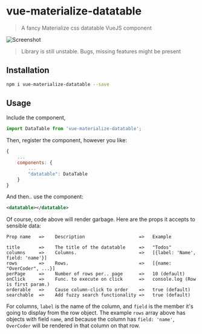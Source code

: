 # vue-materialize-datatable

> A fancy Materialize css datatable VueJS component

![Screenshot](http://i.imgur.com/00Iqffi.png)

> Library is still unstable. Bugs, missing features might be present

## Installation

```bash
npm i vue-materialize-datatable --save
```

## Usage

Include the component,

```javascript
import DataTable from 'vue-materialize-datatable';
```

Then, register the component, however you like:

```javascript
{
    ...
    components: {
        ...
        "datatable": DataTable
    }
}
```

And then.. use the component:

```xml
<datatable></datatable>
```

Of course, code above will render garbage. Here are the props it accepts to sensible data:

```
Prop name   =>    Description                    =>   Example

title       =>    The title of the datatable     =>   "Todos"
columns     =>    Columns.                       =>   [{label: 'Name', field: 'name'}]
rows        =>    Rows.                          =>   [{name: "OverCoder", ...}]
perPage     =>    Number of rows per.. page      =>   10 (default)
onClick     =>    Func. to execute on click      =>   console.log (Row is first param.)
orderable   =>    Cause column-click to order    =>   true (default)
searchable  =>    Add fuzzy search functionality =>   true (default)
```

For columns, `label` is the name of the column, and `field` is the member it's going to display from the row object. The example `rows` array above has objects with field `name`, and because the column has `field: 'name'`, `OverCoder` will be rendered in that column on that row.
